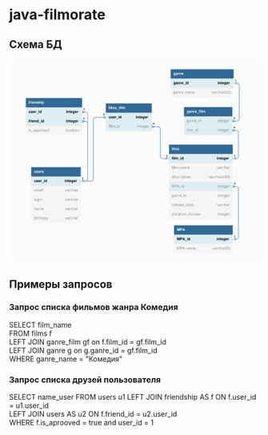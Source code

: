 # java-filmorate
## Схема БД
![Схема БД](src/main/resources/filmorate_DB.jpg)

## Примеры запросов
### Запрос списка фильмов жанра Комедия
SELECT film_name  
FROM films f  
LEFT JOIN ganre_film gf on f.film_id = gf.film_id  
LEFT JOIN ganre g on g.ganre_id = gf.film_id  
WHERE ganre_name = "Комедия" 
  
### Запрос списка друзей пользователя 
SELECT name_user
FROM users u1
LEFT JOIN friendship AS f ON f.user_id = u1.user_id  
LEFT JOIN users AS u2 ON f.friend_id = u2.user_id  
WHERE f.is_aprooved = true and user_id = 1



